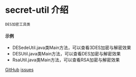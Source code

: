 # secret-util 介绍 #

`DES加密工具类`


#### 示例
* DESedeUtil.java类Main方法，可以查看3DES加密与解密效果
* DESUtil.java类Main方法，可以查看DES加密与解密效果
* RsaUtil.java类Main方法，可以查看RSA加密与解密效果

[GitHub](https://github.com/infowangxin) [issues](https://github.com/infowangxin/secret-util/issues)
